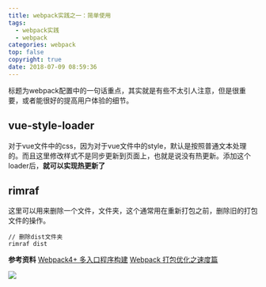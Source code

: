 ```yaml
---
title: webpack实践之一：简单使用
tags:
  - webpack实践
  - webpack
categories: webpack
top: false
copyright: true
date: 2018-07-09 08:59:36
---
```

标题为webpack配置中的一句话重点，其实就是有些不太引人注意，但是很重要，或者能很好的提高用户体验的细节。
<!--more-->

## vue-style-loader
对于vue文件中的css，因为对于vue文件中的style，默认是按照普通文本处理的。而且这里修改样式不是同步更新到页面上，也就是说没有热更新。添加这个loader后，**就可以实现热更新了**

## rimraf
这里可以用来删除一个文件，文件夹，这个通常用在重新打包之前，删除旧的打包文件的操作。
```
// 删除dist文件夹
rimraf dist
```

**参考资料**
[Webpack4+ 多入口程序构建](https://juejin.im/post/5af3a6cbf265da0ba266ff25)
[Webpack 打包优化之速度篇](https://jeffjade.com/2017/08/12/125-webpack-package-optimization-for-speed/)

![](http://static.zhyjor.com/wexin.png)
